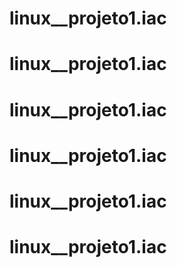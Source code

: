 # linux__projeto1.iac
# linux__projeto1.iac
# linux__projeto1.iac
# linux__projeto1.iac
# linux__projeto1.iac
# linux__projeto1.iac
